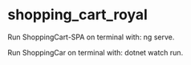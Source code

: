 # shopping_cart_royal

Run ShoppingCart-SPA on terminal with: ng serve.

Run ShoppingCar on terminal with: dotnet watch run.
